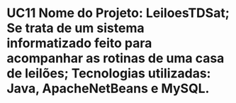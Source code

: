# UC11 Nome do Projeto: LeiloesTDSat; Se trata de um sistema informatizado feito para acompanhar as rotinas de uma casa de leilões; Tecnologias utilizadas: Java, ApacheNetBeans e MySQL.

